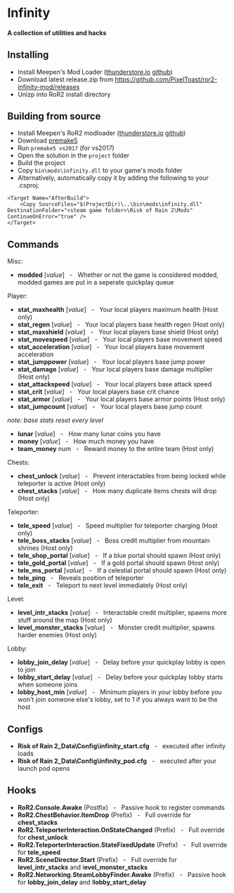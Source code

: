 # Infinity
#### A collection of utilities and hacks

## Installing
- Install Meepen's Mod Loader ([thunderstore.io](https://thunderstore.io/package/meepen/Meepens_Mod_Loader/) [github](https://github.com/meepen/ror2-modloader))
- Download latest release.zip from https://github.com/PixelToast/ror2-infinity-mod/releases
- Unizp into RoR2 install directory

## Building from source
- Install Meepen's RoR2 modloader ([thunderstore.io](https://thunderstore.io/package/meepen/Meepens_Mod_Loader/) [github](https://github.com/meepen/ror2-modloader))
- Download [premake5](https://github.com/premake/premake-core/releases)
- Run `premake5 vs2017` (for vs2017)
- Open the solution in the `project` folder
- Build the project
- Copy `bin\mods\infinity.dll` to your game's mods folder
- Alternatively, automatically copy it by adding the following to your .csproj:
```
<Target Name="AfterBuild">
	<Copy SourceFiles="$(ProjectDir)\..\bin\mods\infinity.dll" DestinationFolder="<steam game folder>\Risk of Rain 2\Mods" ContinueOnError="true" />
</Target>
```

## Commands
Misc:

- **modded** [_value_] &nbsp;&nbsp;-&nbsp;&nbsp; Whether or not the game is considered modded, modded games are put in a seperate quickplay queue

Player:

- **stat_maxhealth** [_value_] &nbsp;&nbsp;-&nbsp;&nbsp; Your local players maximum health (Host only)
- **stat_regen** [_value_] &nbsp;&nbsp;-&nbsp;&nbsp; Your local players base health regen (Host only)
- **stat_maxshield** [_value_] &nbsp;&nbsp;-&nbsp;&nbsp; Your local players base shield (Host only)
- **stat_movespeed** [_value_] &nbsp;&nbsp;-&nbsp;&nbsp; Your local players base movement speed
- **stat_acceleration** [_value_] &nbsp;&nbsp;-&nbsp;&nbsp; Your local players base movement acceleration
- **stat_jumppower** [_value_] &nbsp;&nbsp;-&nbsp;&nbsp; Your local players base jump power
- **stat_damage** [_value_] &nbsp;&nbsp;-&nbsp;&nbsp; Your local players base damage multiplier (Host only)
- **stat_attackspeed** [_value_] &nbsp;&nbsp;-&nbsp;&nbsp;  Your local players base attack speed
- **stat_crit** [_value_] &nbsp;&nbsp;-&nbsp;&nbsp; Your local players base crit chance
- **stat_armor** [_value_] &nbsp;&nbsp;-&nbsp;&nbsp; Your local players base armor points (Host only)
- **stat_jumpcount** [_value_] &nbsp;&nbsp;-&nbsp;&nbsp; Your local players base jump count

_note: base stats reset every level_

- **lunar** [_value_] &nbsp;&nbsp;-&nbsp;&nbsp; How many lunar coins you have
- **money** [_value_] &nbsp;&nbsp;-&nbsp;&nbsp; How much money you have
- **team_money** num &nbsp;&nbsp;-&nbsp;&nbsp; Reward money to the entire team (Host only)

Chests:

- **chest_unlock** [_value_] &nbsp;&nbsp;-&nbsp;&nbsp; Prevent interactables from being locked while teleporter is active (Host only)
- **chest_stacks** [_value_] &nbsp;&nbsp;-&nbsp;&nbsp; How many duplicate items chests will drop (Host only)

Teleporter:

- **tele_speed** [_value_] &nbsp;&nbsp;-&nbsp;&nbsp; Speed multiplier for teleporter charging (Host only)
- **tele_boss_stacks** [_value_] &nbsp;&nbsp;-&nbsp;&nbsp; Boss credit multiplier from mountain shrines (Host only)
- **tele_shop_portal** [_value_] &nbsp;&nbsp;-&nbsp;&nbsp; If a blue portal should spawn (Host only)
- **tele_gold_portal** [_value_] &nbsp;&nbsp;-&nbsp;&nbsp; If a gold portal should spawn (Host only)
- **tele_ms_portal** [_value_] &nbsp;&nbsp;-&nbsp;&nbsp; If a celestial portal should spawn (Host only)
- **tele_ping** &nbsp;&nbsp;-&nbsp;&nbsp; Reveals position of teleporter
- **tele_exit** &nbsp;&nbsp;-&nbsp;&nbsp; Teleport to next level immediately (Host only)

Level:

- **level_intr_stacks** [_value_] &nbsp;&nbsp;-&nbsp;&nbsp; Interactable credit multiplier, spawns more stuff around the map (Host only)
- **level_monster_stacks** [_value_] &nbsp;&nbsp;-&nbsp;&nbsp; Monster credit multiplier, spawns harder enemies (Host only)

Lobby:

- **lobby_join_delay** [_value_] &nbsp;&nbsp;-&nbsp;&nbsp; Delay before your quickplay lobby is open to join
- **lobby_start_delay** [_value_] &nbsp;&nbsp;-&nbsp;&nbsp; Delay before your quickplay lobby starts when someone joins
- **lobby_host_min** [_value_] &nbsp;&nbsp;-&nbsp;&nbsp; Minimum players in your lobby before you won't join someone else's lobby, set to 1 if you always want to be the host

## Configs
- **Risk of Rain 2_Data\Config\infinity_start.cfg** &nbsp;&nbsp;-&nbsp;&nbsp; executed after infinity loads
- **Risk of Rain 2_Data\Config\infinity_pod.cfg** &nbsp;&nbsp;-&nbsp;&nbsp; executed after your launch pod opens

## Hooks

* **RoR2.Console.Awake** (Postfix) &nbsp;&nbsp;-&nbsp;&nbsp; Passive hook to register commands
* **RoR2.ChestBehavior.ItemDrop** (Prefix) &nbsp;&nbsp;-&nbsp;&nbsp; Full override for **chest_stacks**
* **RoR2.TeleporterInteraction.OnStateChanged** (Prefix) &nbsp;&nbsp;-&nbsp;&nbsp; Full override for **chest_unlock**
* **RoR2.TeleporterInteraction.StateFixedUpdate** (Prefix) &nbsp;&nbsp;-&nbsp;&nbsp; Full override for **tele_speed**
* **RoR2.SceneDirector.Start** (Prefix) &nbsp;&nbsp;-&nbsp;&nbsp; Full override for **level_intr_stacks** and l**evel_monster_stacks**
* **RoR2.Networking.SteamLobbyFinder.Awake** (Prefix) &nbsp;&nbsp;-&nbsp;&nbsp; Passive hook for **lobby_join_delay** and l**lobby_start_delay**
